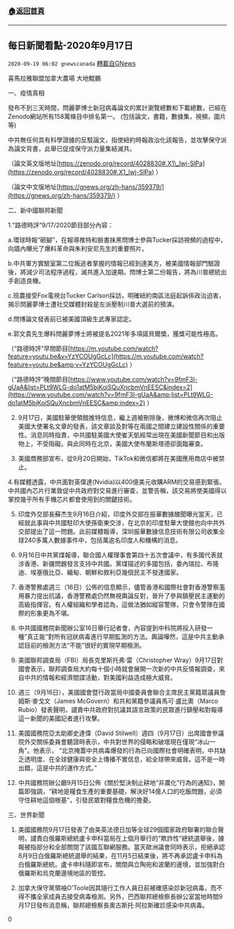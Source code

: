 ###  [:house:返回首頁](https://github.com/ourhimalayas/txt)
---

## 每日新聞看點-2020年9月17日
`2020-09-19 06:02 gnewscanada` [轉載自GNews](https://gnews.org/zh-hant/368372/)

喜馬拉雅聯盟加拿大農場 大地鯤鵬

一、疫情真相

發布不到三天時間，閆麗夢博士新冠病毒論文的累計瀏覽總數和下載總數，已經在Zenodo網站所有158萬條目中排名第一。 (包括論文，書籍，數據集，視頻，圖片等)

中共無任何具有科學證據的反駁論文，指使紐約時報政治化該報告，並攻擊保守派為論文背書，此舉已促成保守派力量集結滅共。

（論文英文版地址[https://zenodo.org/record/4028830#.X1\_lwj-SlPa](https://zenodo.org/record/4028830#.X1_lwj-SlPa) ）

（論文中文版地址[https://gnews.org/zh-hans/359379/](https://gnews.org/zh-hans/359379/) ）

二、新中國聯邦新聞

1.“路德時評”9/17/2020節目部分內容：

a.環球時報“砸腳”，在報導推特和臉書抹黑閆博士參與Tucker採訪視頻的過程中，向牆內曝光了爆料革命與朱利安尼先生的重要照片。

b.中共軍方實驗室第二位叛逃者掌握的情報已經到達美方，被美國情報部門驗證後，將減少司法程序過程，滅共進入加速期。閆博士第二份報告，將為川普總統出手創造良機。

c.班農接受Fox電視台Tucker Carlson採訪，明確紐約南區法庭起訴係政治迫害，揭示閆麗夢博士遭社交媒體封殺是左派壓制川普大選前的預演。

d.閆博論文發表前已被美國頂級生武專家認定。

e.郭文貴先生爆料閆麗夢博士將被提名2021年多項諾貝爾獎，獲獎可能性極高。

（“路德時評”早間節目[https://m.youtube.com/watch?feature=youtu.be&v=YzYCOUgGcLc](https://m.youtube.com/watch?feature=youtu.be&amp;v=YzYCOUgGcLc) ）

（“路德時評”晚間節目[https://www.youtube.com/watch?v=9fmF3l-gUaA&list=PLt9WLG-do1atM5bjKoiSQuXncbmVnEESC&index=2](https://www.youtube.com/watch?v=9fmF3l-gUaA&amp;list=PLt9WLG-do1atM5bjKoiSQuXncbmVnEESC&amp;index=2) ）

2. 9月17日，美國駐華使領館推特信息，繼上週被刪除後，微博和微信再次阻止美國大使署名文章的發表，該文章談及對等在兩國之間建立建設性關係的重要性。消息同時指責，中共國駐美國大使崔天凱經常出現在美國新聞節目和出版物上，不受阻礙。與此同時在北京，美國大使布蘭斯塔德卻面臨審查。

3. 美國商務部宣布，從9月20日開始，TikTok和微信都將在美國應用商店中被禁止。

4.有媒體透露，中共面對英偉達(Nvidia)以400億美元收購ARM的交易感到緊張。中共國內芯片行業敦促中共政府對交易進行審查，並警告稱，該交易將使美國得以掌控幾乎所有手機芯片都會使用到的關鍵技術。

5. 印度外交部長蘇杰生9月16日介紹，印度外交部在振華數據醜聞曝光當天，已經就此事與中共國駐印大使孫衛東交涉，在北京的印度駐華大使館也向中共外交部提出了這一問題。此前媒體報導，深圳振華數據信息技術有限公司收集全球240多萬人數據事件中，包括萬逾名印度人和機構的消息。

6. 9月16日中共黨煤報導，聯合國人權理事會第四十五次會議中，有多國代表就涉香港、新疆問題發言支持中共國。黨煤描述的多國包括，委內瑞拉、布隆迪、埃塞俄比亞、緬甸、朝鮮和敘利亞幾個民主不發達國家。

7. 香港警務處週三（16日）公佈的信息顯示，儘管香港和國際社會對香港警察濫用暴力提出抗議，香港警務處仍然無視輿論反對，晉升了參與鎮壓民主運動的高級指揮官。有人權組織和學者認為，這做法猶如縱容警隊，只會令警隊在國際的形象更為不堪。

8. 中共國國務院新聞辦公室16日舉行記者會，內容提到中科院將投入研發一種”真正能”對所有冠狀病毒進行早期監測的方法。輿論嘩然，這是中共主動承認目前的檢測方法“不能”很好的實現早期檢測。

9. 美國聯邦調查局（FBI）局長克里斯托弗·雷（Christopher Wray）9月17日對國會表示，聯邦調查局大約每十個小時就會展開一次新的中共反情報調查，來自中共的情報和經濟間諜活動，對美國利益造成極大威脅。

10. 週三（9月16日），美國國會暨行政當局中國委員會聯合主席民主黨籍眾議員詹姆斯‧麥戈文（James McGovern）和共和黨籍參議員馬可‧盧比奧（Marco Rubio）發表聲明，譴責中共政府對抗議其語言政策的民眾進行鎮壓和對報導這一新聞的美國記者進行攻擊。

11. 美國國務院亞太助卿史達偉（David Stilwell）週四（9月17日）出席國會參議院外交關係委員會聽證時表示，中共對世界的侵略和破壞現在僅現“冰山一角”。他表示， “北京掩蓋中共病毒爆發的行為已向國際社會明確表明，中共缺乏透明度、在全球健康與安全上傳播不實信息，給全球帶來威脅。這不是一時出錯，這是中共的運作方式。”

12. 中共國務院辦公廳9月15日公佈《關於堅決制止耕地“非農化”行為的通知》，開篇即強調，“耕地是糧食生產的重要基礎，解決好14億人口的吃飯問題，必須守住耕地這個根基”，引發民眾對糧食危機的擔憂。

三、世界新聞

1. 美國國務院9月17日發表了由美英法德日加等全球29個國家政府聯署的聯合聲明，譴責白俄羅斯總統盧卡申科當局在上個月舉行的“欺詐性”總統選舉後，據報被指部分和全部關閉了該國互聯網服務。當天歐洲議會同時表示，拒絕承認8月9日白俄羅斯總統選舉的結果，在11月5日結束後，將不再承認盧卡申科為白俄羅斯總統。盧卡申科隨即宣布，關閉與立陶宛和波蘭的邊境，並加強對白俄羅斯和烏克蘭邊境地區的管控。

2. 加拿大保守黨領袖O’Toole因其隨行工作人員日前被確感染診新冠病毒，而不得不攜全家成員去接受病毒檢測。另外，巴西聯邦總檢察長辦公室當地時間9月17日發布消息稱，聯邦總檢察長奧古斯托‧阿拉斯確診感染中共病毒。

0
